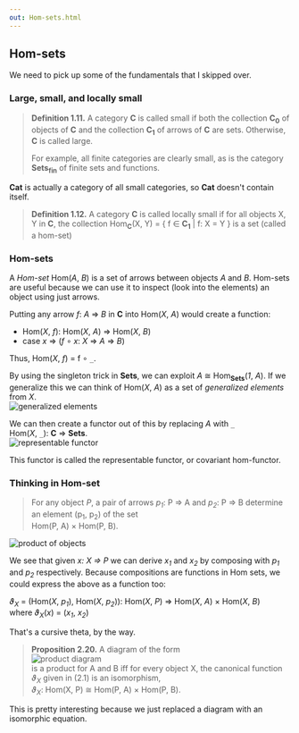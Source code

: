 ```yaml
---
out: Hom-sets.html
---
```


## Hom-sets

We need to pick up some of the fundamentals that I skipped over.

### Large, small, and locally small

> **Definition 1.11.** A category **C** is called small if both the collection **C<sub>0</sub>** of objects of **C** and the collection **C<sub>1</sub>** of arrows of **C** are sets. Otherwise, **C** is called large.
>
> For example, all finite categories are clearly small, as is the category **Sets<sub>fin</sub>** of finite sets and functions.

**Cat** is actually a category of all small categories, so **Cat** doesn't contain itself.

> **Definition 1.12.** A category **C** is called locally small if for all objects X, Y in **C**, the collection Hom<sub><b>C</b></sub>(X, Y) = { f ∈ **C<sub>1</sub>** | f: X = Y } is a set (called a hom-set)

### Hom-sets

A *Hom-set* Hom(*A*, *B*) is a set of arrows between objects *A* and *B*. Hom-sets are useful because we can use it to inspect (look into the elements) an object using just arrows.

Putting any arrow *f*: *A* => *B* in **C** into Hom(*X*, *A*) would create a function:<br>

- Hom(*X*, *f*): Hom(*X*, *A*) => Hom(*X*, *B*)
- case *x* => (*f* ∘ *x*: *X* => *A* => *B*)

Thus, Hom(*X*, *f*) = f ∘ `_`.

By using the singleton trick in **Sets**, we can exploit *A* ≅ Hom<sub><b>Sets</b></sub>(*1*, *A*). If we generalize this we can think of Hom(*X*, *A*) as a set of *generalized elements* from *X*.<br>
![generalized elements](files/day21-b-generalized-elements.png)

We can then create a functor out of this by replacing *A* with `_`<br> Hom(*X*, `_`): **C** => **Sets**.<br>
![representable functor](files/day21-c-representable-functor.png)

This functor is called the representable functor, or covariant hom-functor.

### Thinking in Hom-set

> For any object *P*, a pair of arrows *p<sub>1</sub>*: P => A and *p<sub>2</sub>*: P => B determine an element (p<sub>1</sub>, p<sub>2</sub>) of the set<br>
> Hom(P, A) × Hom(P, B).

![product of objects](files/day20-d-product-of-objects.png)<br>

We see that given *x: X => P* we can derive *x<sub>1</sub>* and *x<sub>2</sub>* by composing with *p<sub>1</sub>* and *p<sub>2</sub>* respectively. Because compositions are functions in Hom sets, we could express the above as a function too:<br>

*ϑ<sub>X</sub>* = (Hom(*X*, *p<sub>1</sub>*), Hom(*X*, *p<sub>2</sub>*)): Hom(*X*, *P*) => Hom(*X*, *A*) × Hom(*X*, *B*)<br>
where *ϑ<sub>X</sub>*(*x*) = (*x<sub>1</sub>*, *x<sub>2</sub>*)

That's a cursive theta, by the way.

> **Proposition 2.20.** A diagram of the form<br>
> ![product diagram](files/day20-g-product-diagram.png)<br>
> is a product for A and B iff for every object X, the canonical function *ϑ<sub>X</sub>* given in (2.1) is an isomorphism,<br>
> *ϑ<sub>X</sub>*: Hom(X, P) ≅ Hom(P, A) × Hom(P, B).

This is pretty interesting because we just replaced a diagram with an isomorphic equation. 
